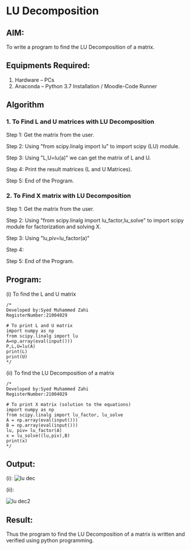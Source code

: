 # LU Decomposition 

## AIM:
To write a program to find the LU Decomposition of a matrix.

## Equipments Required:
1. Hardware – PCs
2. Anaconda – Python 3.7 Installation / Moodle-Code Runner

## Algorithm
### 1. To Find L and U matrices with LU Decomposition
Step 1: Get the matrix from the user.

Step 2: Using "from scipy.linalg import lu" to import scipy (LU) module.

Step 3: Using "L,U=lu(a)" we can get the matrix of L and U.

Step 4: Print the result matrices (L and U Matrices).

Step 5: End of the Program.


### 2. To Find X matrix with LU Decomposition
Step 1: Get the matrix from the user.

Step 2: Using "from scipy.linalg import lu_factor,lu_solve" to import scipy module for factorization and solving X.

Step 3: Using "lu,piv=lu_factor(a)" 

Step 4: 

Step 5: End of the Program.

## Program:
(i) To find the L and U matrix
```
/*
Developed by:Syed Muhammed Zahi 
RegisterNumber:21004029

# To print L and U matrix
import numpy as np
from scipy.linalg import lu 
A=np.array(eval(input()))
P,L,U=lu(A)
print(L)
print(U) 
*/
```
(ii) To find the LU Decomposition of a matrix
```
/*
Developed by:Syed Muhammed Zahi
RegisterNumber:21004029

# To print X matrix (solution to the equations)
import numpy as np
from scipy.linalg import lu_factor, lu_solve
A = np.array(eval(input()))
B = np.array(eval(input()))
lu, piv= lu_factor(A)
x = lu_solve((lu,piv),B)
print(x) 
*/
```

## Output:
(i):
![lu dec](https://user-images.githubusercontent.com/94187572/147854196-71ddeeae-67d1-413a-a15d-6b2aade6cb21.png)


(ii):

![lu dec2](https://user-images.githubusercontent.com/94187572/147854239-6b581531-afc5-412f-8e22-6e99d1d13d0d.png)


## Result:
Thus the program to find the LU Decomposition of a matrix is written and verified using python programming.

